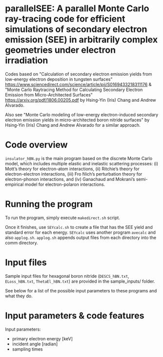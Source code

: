 # parallelSEE: A parallel Monte Carlo ray-tracing code for efficient simulations of secondary electron emission (SEE) in arbitrarily complex geometries under electron irradiation

Codes based on "Calculation of secondary electron emission yields from low-energy electron deposition in tungsten surfaces" https://www.sciencedirect.com/science/article/pii/S0169433218311176  & "Monte Carlo Raytracing Method for Calculating Secondary Electron Emission from Micro-Architected Surfaces" https://arxiv.org/pdf/1806.00205.pdf by Hsing-Yin (Iris) Chang and Andrew Alvarado.

Also see "Monte Carlo modeling of low-energy electron-induced secondary electron emission yields in micro-architected boron nitride surfaces" by Hsing-Yin (Iris) Chang and Andrew Alvarado for a similar approach.

# Code overview
```insulator_hBN.py``` is the main program based on the discrete Monte Carlo model, which includes multiple elastic and inelastic scattering processes: 
(i) Mott’s theory for electron-atom interactions, (ii) Ritchie’s theory for electron-electron interactions, (iii) Fro ̈hlich’s perturbation theory for electron-phonon interactions, and (iv) Ganachaud and Mokrani’s semi-empirical model for electron-polaron interactions.

# Running the program
To run the program, simply execute ```makedirect.sh``` script.

Once it finishes, use ```SEYcalc.sh``` to create a file that has the SEE yield and standard error for each energy. ```SEYcalc``` uses another program ```avecalc``` and also ```applog.sh```. ```applog.sh``` appends output files from each directory into the comm directory. 

# Input files
Sample input files for hexagonal boron nitride (```DESCS_hBN.txt```, ```ELoss_hBN.txt```, ```ThetaEl_hBN.txt```) are provided in the sample_inputs/ folder.

See below for a list of the possible input parameters to these programs and what they do.

# Input parameters & code features
Input parameters:
* primary electron energy [keV] 
* incident angle [radian]
* sampling times




